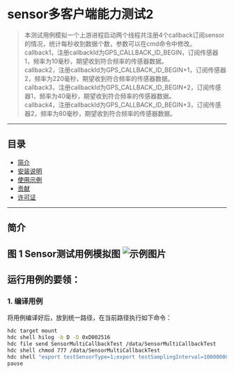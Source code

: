 # sensor多客户端能力测试2

> 本测试用例模拟一个上游进程启动两个线程共注册4个callback订阅sensor的情况，统计每秒收到数据个数，参数可以在cmd命令中修改。<br>
> callback1，注册callbackId为GPS_CALLBACK_ID_BEGIN，订阅传感器1，频率为10毫秒，期望收到符合频率的传感器数据。<br>
> callback2，注册callbackId为GPS_CALLBACK_ID_BEGIN+1，订阅传感器2，频率为220毫秒，期望收到符合频率的传感器数据。<br>
> callback3，注册callbackId为GPS_CALLBACK_ID_BEGIN+2，订阅传感器1，频率为40毫秒，期望收到符合频率的传感器数据。<br>
> callback4，注册callbackId为GPS_CALLBACK_ID_BEGIN+3，订阅传感器2，频率为80毫秒，期望收到符合频率的传感器数据。<br>
---

## 目录

- [简介](#简介)
- [安装说明](#安装说明)
- [使用示例](#使用示例)
- [贡献](#贡献)
- [许可证](#许可证)

---

## 简介
**图 1**  Sensor测试用例模拟图<a name="fig1292918466322"></a>
![示例图片](sensor_test.jpg)
---

## 运行用例的要领：

### 1. 编译用例

将用例编译好后，放到统一路径，在当前路径执行如下命令：

```bash
hdc target mount
hdc shell hilog -b D -D 0xD002516
hdc file send SensorMultiCallbackTest /data/SensorMultiCallbackTest
hdc shell chmod 777 /data/SensorMultiCallbackTest
hdc shell "export testSensorType=1;export testSamplingInterval=10000000;export testPrintDataFlag=false;export testTestTime=20000;/data/SensorMultiCallbackTest"
pause